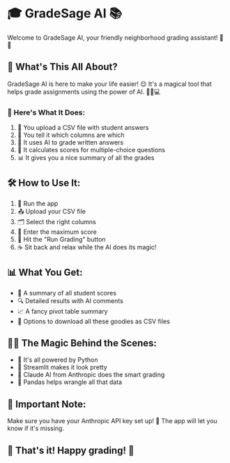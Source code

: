 # 🎓 GradeSage AI 📚

Welcome to GradeSage AI, your friendly neighborhood grading assistant! 🤖✨

## 🌟 What's This All About?

GradeSage AI is here to make your life easier! 😌 It's a magical tool that helps grade assignments using the power of AI. 🧙‍♂️💻

### 🚀 Here's What It Does:

1. 📁 You upload a CSV file with student answers
2. 🤔 You tell it which columns are which
3. 🧠 It uses AI to grade written answers
4. 🔢 It calculates scores for multiple-choice questions
5. 📊 It gives you a nice summary of all the grades

## 🛠️ How to Use It:

1. 🚀 Run the app
2. 📤 Upload your CSV file
3. 🗂️ Select the right columns
4. 🔢 Enter the maximum score
5. 🏁 Hit the "Run Grading" button
6. ☕ Sit back and relax while the AI does its magic!

## 📊 What You Get:

- 📑 A summary of all student scores
- 🔍 Detailed results with AI comments
- 📈 A fancy pivot table summary
- 💾 Options to download all these goodies as CSV files

## 🧙‍♂️ The Magic Behind the Scenes:

- 🐍 It's all powered by Python
- 🌊 Streamlit makes it look pretty
- 🧠 Claude AI from Anthropic does the smart grading
- 🐼 Pandas helps wrangle all that data

## 🚨 Important Note:

Make sure you have your Anthropic API key set up! 🔑 The app will let you know if it's missing.

## 🎉 That's it! Happy grading! 🎊
